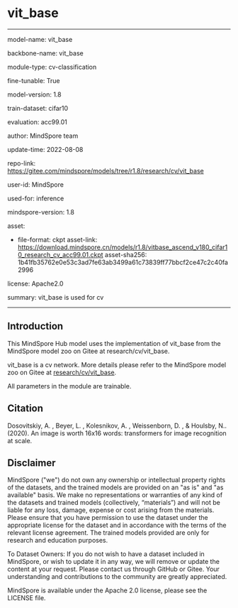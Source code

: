 # vit_base

---

model-name: vit_base

backbone-name: vit_base

module-type: cv-classification

fine-tunable: True

model-version: 1.8

train-dataset: cifar10

evaluation: acc99.01

author: MindSpore team

update-time: 2022-08-08

repo-link: <https://gitee.com/mindspore/models/tree/r1.8/research/cv/vit_base>

user-id: MindSpore

used-for: inference

mindspore-version: 1.8

asset:

-
    file-format: ckpt
    asset-link: <https://download.mindspore.cn/models/r1.8/vitbase_ascend_v180_cifar10_research_cv_acc99.01.ckpt>
    asset-sha256: 1b41fb35762e0e53c3ad7fe63ab3499a61c73839ff77bbcf2ce47c2c40fa2996

license: Apache2.0

summary: vit_base is used for cv

---

## Introduction

This MindSpore Hub model uses the implementation of vit_base from the MindSpore model zoo on Gitee at research/cv/vit_base.

vit_base is a cv network. More details please refer to the MindSpore model zoo on Gitee at [research/cv/vit_base](https://gitee.com/mindspore/models/blob/r1.8/research/cv/vit_base/README.md).

All parameters in the module are trainable.

## Citation

Dosovitskiy, A. , Beyer, L. , Kolesnikov, A. , Weissenborn, D. , & Houlsby, N.. (2020). An image is worth 16x16 words: transformers for image recognition at scale.

## Disclaimer

MindSpore ("we") do not own any ownership or intellectual property rights of the datasets, and the trained models are provided on an "as is" and "as available" basis. We make no representations or warranties of any kind of the datasets and trained models (collectively, “materials”) and will not be liable for any loss, damage, expense or cost arising from the materials. Please ensure that you have permission to use the dataset under the appropriate license for the dataset and in accordance with the terms of the relevant license agreement. The trained models provided are only for research and education purposes.

To Dataset Owners: If you do not wish to have a dataset included in MindSpore, or wish to update it in any way, we will remove or update the content at your request. Please contact us through GitHub or Gitee. Your understanding and contributions to the community are greatly appreciated.

MindSpore is available under the Apache 2.0 license, please see the LICENSE file.
